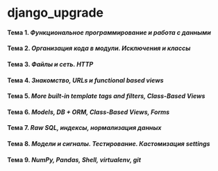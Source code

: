 # django_upgrade

#### Тема 1. *Функциональное программирование и работа с данными*

#### Тема 2. *Организация кода в модули. Исключения и классы*

#### Тема 3. *Файлы и сеть. HTTP*

#### Тема 4. *Знакомство, URLs и functional based views*

#### Тема 5. *More built-in template tags and filters, Class-Based Views*

#### Тема 6. *Models, DB + ORM, Class-Based Views, Forms*

#### Тема 7. *Raw SQL, индексы, нормализация данных*

#### Тема 8. *Модели и сигналы. Тестирование. Кастомизация settings*

#### Тема 9. *NumPy, Pandas, Shell, virtualenv, git*
